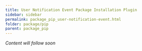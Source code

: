 ```yaml
---
title: User Notification Event Package Installation Plugin
sidebar: sidebar
permalink: package_pip_user-notification-event.html
folder: package/pip
parent: package_pip
---
```


*Content will follow soon*
